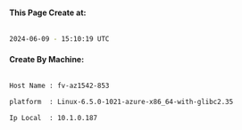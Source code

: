 
   
#### This Page Create at:

```bash

2024-06-09 - 15:10:19 UTC

```

#### Create By Machine:

```bash

Host Name : fv-az1542-853

platform  : Linux-6.5.0-1021-azure-x86_64-with-glibc2.35

Ip Local  : 10.1.0.187

```

